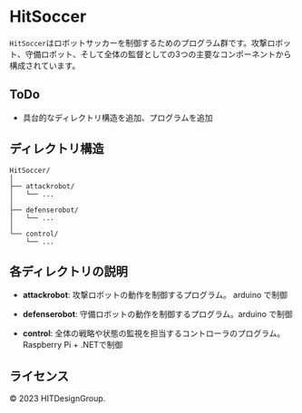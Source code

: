 # HitSoccer

`HitSoccer`はロボットサッカーを制御するためのプログラム群です。攻撃ロボット、守備ロボット、そして全体の監督としての3つの主要なコンポーネントから構成されています。

## ToDo

- 具台的なディレクトリ構造を追加、プログラムを追加

## ディレクトリ構造

```
HitSoccer/
│
├── attackrobot/
│   └── ...
│
├── defenserobot/
│   └── ...
│
└── control/
    └── ...
```

## 各ディレクトリの説明

- **attackrobot**: 攻撃ロボットの動作を制御するプログラム。 arduino で制御

- **defenserobot**: 守備ロボットの動作を制御するプログラム。arduino で制御

- **control**: 全体の戦略や状態の監視を担当するコントローラのプログラム。Raspberry Pi + .NETで制御


## ライセンス

© 2023 HITDesignGroup.
